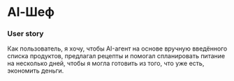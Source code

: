 # Al-Шеф

### User story

Как пользователь, я хочу, чтобы AI-агент на основе вручную введённого списка продуктов, предлагал рецепты и помогал спланировать питание на несколько дней, чтобы я могла готовить из того, что уже есть, экономить деньги.